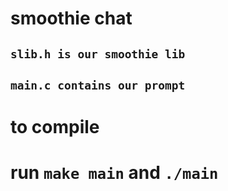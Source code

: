 # smoothie chat

## ```slib.h is our smoothie lib```

## ```main.c contains our prompt```

# to compile
# run ```make main``` and ```./main```
